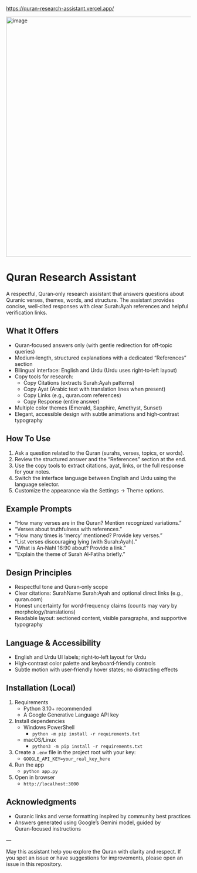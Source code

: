 https://quran-research-assistant.vercel.app/


<img width="1350" height="653" alt="image" src="https://github.com/user-attachments/assets/7d2dd624-aa75-43b3-90a3-811973c29fc0" />


# Quran Research Assistant

A respectful, Quran‑only research assistant that answers questions about Quranic verses, themes, words, and structure. The assistant provides concise, well‑cited responses with clear Surah:Ayah references and helpful verification links.

## What It Offers

- Quran‑focused answers only (with gentle redirection for off‑topic queries)
- Medium‑length, structured explanations with a dedicated “References” section
- Bilingual interface: English and Urdu (Urdu uses right‑to‑left layout)
- Copy tools for research:
  - Copy Citations (extracts Surah:Ayah patterns)
  - Copy Ayat (Arabic text with translation lines when present)
  - Copy Links (e.g., quran.com references)
  - Copy Response (entire answer)
- Multiple color themes (Emerald, Sapphire, Amethyst, Sunset)
- Elegant, accessible design with subtle animations and high‑contrast typography

## How To Use

1) Ask a question related to the Quran (surahs, verses, topics, or words).
2) Review the structured answer and the “References” section at the end.
3) Use the copy tools to extract citations, ayat, links, or the full response for your notes.
4) Switch the interface language between English and Urdu using the language selector.
5) Customize the appearance via the Settings → Theme options.

## Example Prompts

- “How many verses are in the Quran? Mention recognized variations.”
- “Verses about truthfulness with references.”
- “How many times is ‘mercy’ mentioned? Provide key verses.”
- “List verses discouraging lying (with Surah:Ayah).”
- “What is An‑Nahl 16:90 about? Provide a link.”
- “Explain the theme of Surah Al‑Fatiha briefly.”

## Design Principles

- Respectful tone and Quran‑only scope
- Clear citations: SurahName Surah:Ayah and optional direct links (e.g., quran.com)
- Honest uncertainty for word‑frequency claims (counts may vary by morphology/translations)
- Readable layout: sectioned content, visible paragraphs, and supportive typography

## Language & Accessibility

- English and Urdu UI labels; right‑to‑left layout for Urdu
- High‑contrast color palette and keyboard‑friendly controls
- Subtle motion with user‑friendly hover states; no distracting effects

## Installation (Local)

1) Requirements
   - Python 3.10+ recommended
   - A Google Generative Language API key
2) Install dependencies
   - Windows PowerShell
     - `python -m pip install -r requirements.txt`
   - macOS/Linux
     - `python3 -m pip install -r requirements.txt`
3) Create a `.env` file in the project root with your key:
   - `GOOGLE_API_KEY=your_real_key_here`
4) Run the app
   - `python app.py`
5) Open in browser
   - `http://localhost:3000`

## Acknowledgments

- Quranic links and verse formatting inspired by community best practices
- Answers generated using Google’s Gemini model, guided by Quran‑focused instructions

—

May this assistant help you explore the Quran with clarity and respect. If you spot an issue or have suggestions for improvements, please open an issue in this repository.

